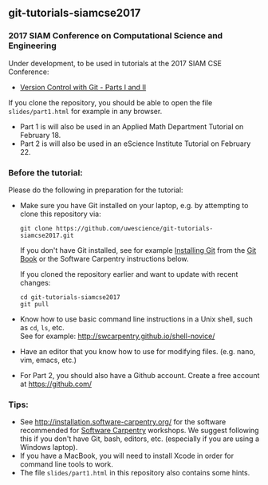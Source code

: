 
## git-tutorials-siamcse2017

### 2017 SIAM Conference on Computational Science and Engineering

Under development, to be used in tutorials at the 2017 SIAM CSE Conference:

 - [Version Control with Git - Parts I and II](http://meetings.siam.org/sess/dsp_programsess.cfm?SESSIONCODE=61491)

If you clone the repository, you should be able to open the file
`slides/part1.html` for example in any browser.

 - Part 1 is will also be used in an Applied Math Department Tutorial on February 18.
 - Part 2 is will also be used in an eScience Institute Tutorial on February 22.


### Before the tutorial:

Please do the following in preparation for the tutorial:

 - Make sure you have Git installed on your laptop, e.g. by attempting to clone this repository via:
 
   ```
   git clone https://github.com/uwescience/git-tutorials-siamcse2017.git
   ```
   If you don't have Git installed, see for example [Installing Git](https://git-scm.com/book/en/v2/Getting-Started-Installing-Git) from the [Git Book](https://git-scm.com/) or the Software Carpentry instructions below.
   
   If you cloned the repository earlier and want to update with recent changes:
   
   ```
   cd git-tutorials-siamcse2017
   git pull
   ```
   
 - Know how to use basic command line instructions in a Unix shell, such as `cd`, `ls`, etc.  
   See for example: http://swcarpentry.github.io/shell-novice/
   
 - Have an editor that you know how to use for modifying files. (e.g. nano, vim, emacs, etc.)
 
 - For Part 2, you should also have a Github account.  Create a free account at https://github.com/
 
### Tips:

 - See http://installation.software-carpentry.org/ for the software recommended for [Software Carpentry](https://software-carpentry.org/about/) workshops.  We suggest following this if you don't have Git, bash, editors, etc. (especially if you are using a Windows laptop).
 - If you have a MacBook, you will need to install Xcode in order for command line tools to work.
 - The file `slides/part1.html` in this repository also contains some hints.

